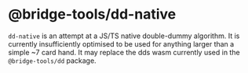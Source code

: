 # @bridge-tools/dd-native

`dd-native` is an attempt at a JS/TS native double-dummy algorithm. It is currently insufficiently optimised to be used for anything larger than a simple ~7 card hand. It may replace the dds wasm currently used in the `@bridge-tools/dd` package.
